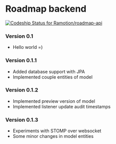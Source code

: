 # Roadmap backend #
[ ![Codeship Status for Ramotion/roadmap-api](https://codeship.com/projects/2ba911f0-4afc-0132-8280-0ac24b6883cd/status?branch=master)](https://codeship.com/projects/46560)

### Version 0.1 ###

* Hello world =)

### Version 0.1.1 ###

* Added database support with JPA
* Implemented couple entities of model

### Version 0.1.2 ###

* Implemented preview version of model
* Implemented listener update audit timestamps

### Version 0.1.3 ###

* Experiments with STOMP over websocket
* Some minor changes in model entities

